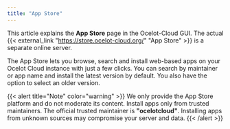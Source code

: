 ```yaml
---
title: "App Store"
---
```


This article explains the **App Store** page in the Ocelot-Cloud GUI. The actual {{< external_link "https://store.ocelot-cloud.org/" "App Store" >}} is a separate online server.

The App Store lets you browse, search and install web-based apps on your Ocelot Cloud instance with just a few clicks. You can search by maintainer or app name and install the latest version by default. You also have the option to select an older version.

{{< alert title="Note" color="warning" >}}
We only provide the App Store platform and do not moderate its content. Install apps only from trusted maintainers. The official trusted maintainer is **"ocelotcloud"**. Installing apps from unknown sources may compromise your server and data.
{{< /alert >}}
